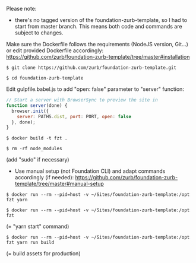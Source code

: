 Please note:
* there's no tagged version of the foundation-zurb-template, so I had to start from master branch. This means both code and commands are subject to changes.

Make sure the Dockerfile follows the requirements (NodeJS version, Git...) or edit provided Dockerfile accordingly: https://github.com/zurb/foundation-zurb-template/tree/master#installation

```shell
$ git clone https://github.com/zurb/foundation-zurb-template.git
```

```shell
$ cd foundation-zurb-template
```

Edit gulpfile.babel.js to add "open: false" parameter to "server" function:
```js
// Start a server with BrowserSync to preview the site in
function server(done) {
  browser.init({
    server: PATHS.dist, port: PORT, open: false
  }, done);
}
```

```shell
$ docker build -t fzt .
```

```shell
$ rm -rf node_modules
```
(add "sudo" if necessary)

* Use manual setup (not Foundation CLI) and adapt commands accordingly (if needed): https://github.com/zurb/foundation-zurb-template/tree/master#manual-setup

```shell
$ docker run --rm --pid=host -v ~/Sites/foundation-zurb-template:/opt fzt yarn
```

```shell
$ docker run --rm --pid=host -v ~/Sites/foundation-zurb-template:/opt fzt
```
(= "yarn start" command)

```shell
$ docker run --rm --pid=host -v ~/Sites/foundation-zurb-template:/opt fzt yarn run build
```
(= build assets for production)
